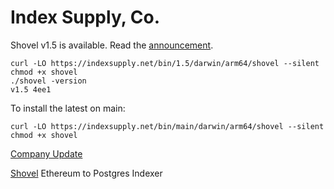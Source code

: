 # Index Supply, Co.

Shovel v1.5 is available. Read the [announcement][1].

```
curl -LO https://indexsupply.net/bin/1.5/darwin/arm64/shovel --silent
chmod +x shovel
./shovel -version
v1.5 4ee1
```

To install the latest on main:

```
curl -LO https://indexsupply.net/bin/main/darwin/arm64/shovel --silent
chmod +x shovel
```

[Company Update][2]

[Shovel][3] Ethereum to Postgres Indexer

[1]: https://indexsupply.com/shovel/1.0
[2]: https://indexsupply.com/update-1
[3]: https://indexsupply.com/shovel
